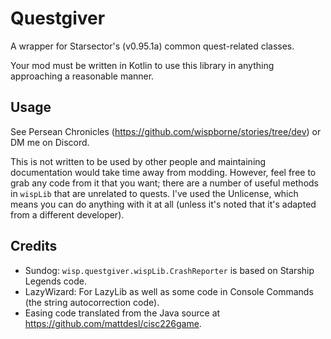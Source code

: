 # Questgiver

A wrapper for Starsector's (v0.95.1a) common quest-related classes.

Your mod must be written in Kotlin to use this library in anything approaching a reasonable manner.

## Usage

See Persean Chronicles (https://github.com/wispborne/stories/tree/dev) or DM me on Discord.

This is not written to be used by other people and maintaining documentation would take time away from modding. 
However, feel free to grab any code from it that you want; there are a number of useful methods in `wispLib` that are unrelated to quests. I've used the Unlicense, which means you can do anything with it at all (unless it's noted that it's adapted from a different developer).

## Credits

- Sundog: `wisp.questgiver.wispLib.CrashReporter` is based on Starship Legends code.
- LazyWizard: For LazyLib as well as some code in Console Commands (the string autocorrection code).
- Easing code translated from the Java source at <https://github.com/mattdesl/cisc226game>.
